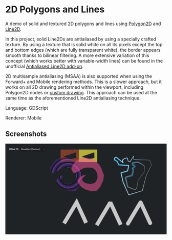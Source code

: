 # 2D Polygons and Lines

A demo of solid and textured 2D polygons and lines using
[Polygon2D](https://docs.godotengine.org/en/stable/classes/class_polygon2d.html) and
[Line2D](https://docs.godotengine.org/en/stable/classes/class_line2d.html).

In this project, solid Line2Ds are antialiased by using a specially crafted texture.
By using a texture that is solid white on all its pixels except the top and bottom edges
(which are fully transparent white), the border appears smooth thanks to bilinear filtering.
A more extensive variation of this concept (which works better with variable-width lines) can be found
in the unofficial
[Antialiased Line2D add-on](https://github.com/godot-extended-libraries/godot-antialiased-line2d).

2D multisample antialiasing (MSAA) is also supported when using the Forward+ and Mobile rendering
methods. This is a slower approach, but it works on all 2D drawing performed within the viewport,
including Polygon2D nodes or [custom drawing](https://docs.godotengine.org/en/stable/tutorials/2d/custom_drawing_in_2d.html).
This approach can be used at the same time as the aforementioned Line2D antialiasing technique.

Language: GDScript

Renderer: Mobile

## Screenshots

![Screenshot](screenshots/polygons_lines.webp)
